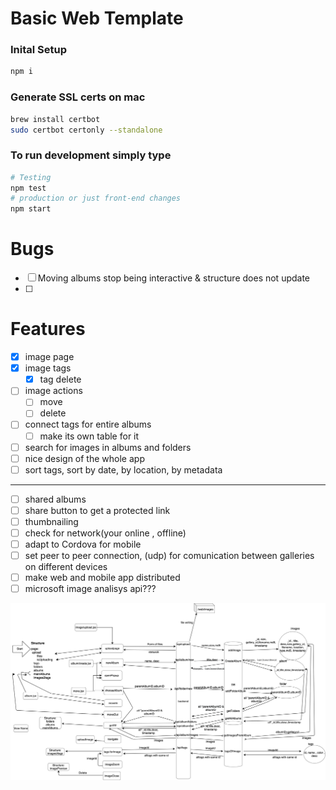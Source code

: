 # Basic Web Template

### Inital Setup
```bash
npm i
```

### Generate SSL certs on mac
```bash
brew install certbot
sudo certbot certonly --standalone
```

### To run development simply type


```bash
# Testing
npm test
# production or just front-end changes
npm start
```

# Bugs
- [ ] Moving albums stop being interactive & structure does not update
- [ ] 
# Features
- [x] image page
- [x] image tags
    - [x] tag delete
- [ ] image actions
    - [ ] move
    - [ ] delete

- [ ] connect tags for entire albums
    - [ ] make its own table for it
- [ ] search for images in albums and folders 
- [ ] nice design of the whole app
- [ ] sort tags, sort by date, by location, by metadata

------ 
- [ ] shared albums
- [ ] share button to get a protected link 
- [ ] thumbnailing
- [ ] check for network(your online , offline)
- [ ] adapt to Cordova for mobile 
- [ ] set peer to peer connection, (udp) for comunication between galleries on different devices
- [ ] make web and mobile app distributed
- [ ] microsoft image analisys api???

![gallery system diagram](/gallery.png)